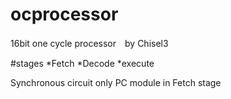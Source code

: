ocprocessor
===========
16bit one cycle processor　by Chisel3

#stages
*Fetch
*Decode
*execute

Synchronous circuit only PC module in Fetch stage



